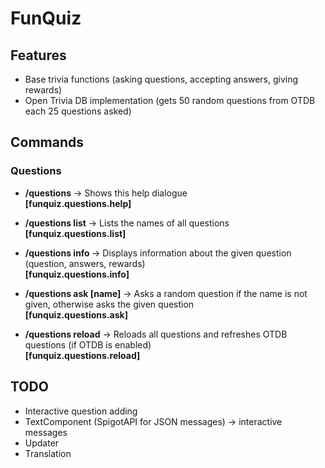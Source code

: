 # FunQuiz

## Features
- Base trivia functions (asking questions, accepting answers, giving rewards)
- Open Trivia DB implementation (gets 50 random questions from OTDB each 25 questions asked)

## Commands
### Questions
- **/questions** -> Shows this help dialogue  
**[funquiz.questions.help]**

- **/questions list** -> Lists the names of all questions  
**[funquiz.questions.list]**

- **/questions info <name>** -> Displays information about the given question (question, answers, rewards)   
**[funquiz.questions.info]**
  
- **/questions ask [name]** -> Asks a random question if the name is not given, otherwise asks the given question   
**[funquiz.questions.ask]**

- **/questions reload** -> Reloads all questions and refreshes OTDB questions (if OTDB is enabled)   
**[funquiz.questions.reload]**

## TODO
- Interactive question adding
- TextComponent (SpigotAPI for JSON messages) -> interactive messages
- Updater
- Translation
